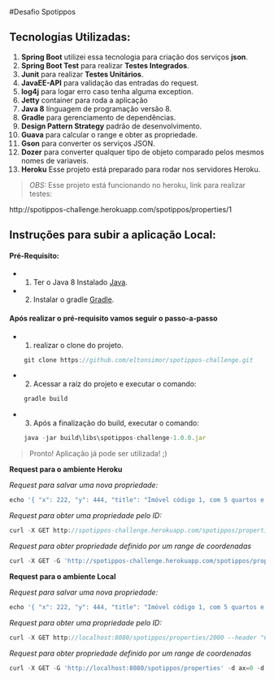 #Desafio Spotippos

## Tecnologias Utilizadas:
1.  **Spring Boot** utilizei essa tecnologia para criação dos serviços **json**.
2.  **Spring Boot Test** para realizar  **Testes Integrados**.
3.  **Junit** para realizar **Testes Unitários**.
4.  **JavaEE-API** para validação das entradas do request.
5.  **log4j** para logar erro caso tenha alguma exception.
6.  **Jetty** container para roda a aplicação
7.  **Java 8** línguagem de programação versão 8.
8.  **Gradle** para gerenciamento de dependências.
9.  **Design Pattern Strategy** padrão de desenvolvimento.
10.  **Guava** para calcular o range e obter as propriedade.
11. **Gson** para converter os serviços JSON.
12. **Dozer** para converter qualquer tipo de objeto comparado pelos mesmos nomes de variaveis.
13. **Heroku** Esse projeto está preparado para rodar nos servidores Heroku.


>_OBS:_ Esse projeto está funcionando no heroku, link para realizar testes:
<p>http://spotippos-challenge.herokuapp.com/spotippos/properties/1

## Instruções para subir a aplicação Local:

#### Pré-Requisito:

* 1) Ter o Java 8 Instalado [Java](http://www.oracle.com/technetwork/java/javase/downloads/jdk8-downloads-2133151.html).
* 2) Instalar o gradle [Gradle](https://services.gradle.org/distributions/gradle-2.14.1-all.zip).



#### Após realizar o pré-requisito vamos seguir o passo-a-passo

* 1) realizar o clone do projeto.
```javascript
    git clone https://github.com/eltonsimor/spotippos-challenge.git
```

* 2) Acessar a raíz do projeto e executar o comando:
```javascript
    gradle build
```

* 3) Após a finalização do build, executar o comando:
```javascript
    java -jar build\libs\spotippos-challenge-1.0.0.jar
```

>Pronto! Aplicação já pode ser utilizada! ;)


**Request para o ambiente Heroku**

_Request para salvar uma nova propriedade:_
```javascript
echo '{ "x": 222, "y": 444, "title": "Imóvel código 1, com 5 quartos e 4 banheiros", "price": 1250000,  "description": "Lorem ipsum dolor sit amet, consectetur adipiscing elit.",  "beds": 4,  "baths": 3,  "squareMeters": 210}' | curl -X POST -d @- http://spotippos-challenge.herokuapp.com/spotippos/properties --header "Content-Type:application/json"
```

_Request para obter uma propriedade pelo ID:_
```javascript
curl -X GET http://spotippos-challenge.herokuapp.com/spotippos/properties/2000 --header "Content-Type:application/json"
```

_Request para obter propriedade definido por um range de coordenadas_
```javascript
curl -X GET -G 'http://spotippos-challenge.herokuapp.com/spotippos/properties' -d ax=0 -d ay=500 -d bx=600 -d by=1000
```

**Request para o ambiente Local**

_Request para salvar uma nova propriedade:_
```javascript
echo '{ "x": 222, "y": 444, "title": "Imóvel código 1, com 5 quartos e 4 banheiros", "price": 1250000,  "description": "Lorem ipsum dolor sit amet, consectetur adipiscing elit.",  "beds": 4,  "baths": 3,  "squareMeters": 210}' | curl -X POST -d @- http://localhost:8080/spotippos/properties --header "Content-Type:application/json"
```

_Request para obter uma propriedade pelo ID:_
```javascript
curl -X GET http://localhost:8080/spotippos/properties/2000 --header "Content-Type:application/json"
```

_Request para obter propriedade definido por um range de coordenadas_
```javascript
curl -X GET -G 'http://localhost:8080/spotippos/properties' -d ax=0 -d ay=500 -d bx=600 -d by=1000
```
